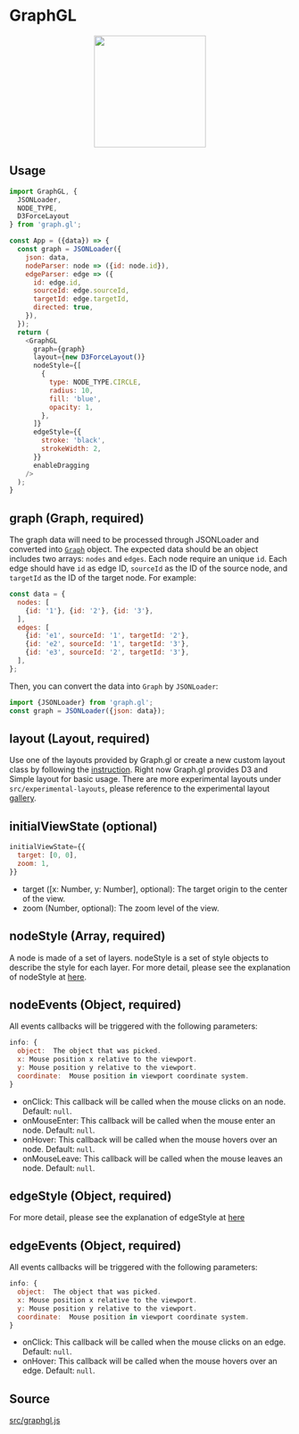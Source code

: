# GraphGL

<p align="center">
  <img src="/graph.gl/images/graph.png" height="200" />
</p>

## Usage

```js
import GraphGL, {
  JSONLoader,
  NODE_TYPE,
  D3ForceLayout
} from 'graph.gl';

const App = ({data}) => {
  const graph = JSONLoader({
    json: data,
    nodeParser: node => ({id: node.id}),
    edgeParser: edge => ({
      id: edge.id,
      sourceId: edge.sourceId,
      targetId: edge.targetId,
      directed: true,
    }),
  });
  return (
    <GraphGL
      graph={graph}
      layout={new D3ForceLayout()}
      nodeStyle={[
        {
          type: NODE_TYPE.CIRCLE,
          radius: 10,
          fill: 'blue',
          opacity: 1,
        },
      ]}
      edgeStyle={{
        stroke: 'black',
        strokeWidth: 2,
      }}
      enableDragging
    />
  );
}
```

## graph (Graph, required)
The graph data will need to be processed through JSONLoader and converted into [`Graph`](docs/api-reference/graph) object.  The expected data should be an object includes two arrays: `nodes` and `edges`. Each node require an unique `id`. Each edge should have `id` as edge ID, `sourceId` as the ID of the source node, and `targetId` as the ID of the target node. For example:
```js
const data = {
  nodes: [
    {id: '1'}, {id: '2'}, {id: '3'},
  ],
  edges: [
    {id: 'e1', sourceId: '1', targetId: '2'},
    {id: 'e2', sourceId: '1', targetId: '3'},
    {id: 'e3', sourceId: '2', targetId: '3'},
  ],
};
```

Then, you can convert the data into `Graph` by `JSONLoader`:
```js
import {JSONLoader} from 'graph.gl';
const graph = JSONLoader({json: data});
```

## layout (Layout, required)
Use one of the layouts provided by Graph.gl or create a new custom layout class by following the [instruction](/docs/advanced/custom-layout). Right now Graph.gl provides D3 and Simple layout for basic usage. There are more experimental layouts under `src/experimental-layouts`, please reference to the experimental layout [gallery](docs/experimental).

## initialViewState (optional)

```js
initialViewState={{
  target: [0, 0],
  zoom: 1,
}}
```
 - target ([x: Number, y: Number], optional):  The target origin to the center of the view.
 - zoom (Number, optional): The zoom level of the view.


## nodeStyle (Array, required)

A node is made of a set of layers. nodeStyle is a set of style objects to describe the style for each layer.
For more detail, please see the explanation of nodeStyle at [here](/docs/node-style).

## nodeEvents (Object, required)
All events callbacks will be triggered with the following parameters:
```js
info: {
  object:  The object that was picked.
  x: Mouse position x relative to the viewport.
  y: Mouse position y relative to the viewport.
  coordinate:  Mouse position in viewport coordinate system.
}
```

 - onClick: This callback will be called when the mouse clicks on an node. Default: `null`.
 - onMouseEnter: This callback will be called when the mouse enter an node. Default: `null`.
 - onHover: This callback will be called when the mouse hovers over an node. Default: `null`.
 - onMouseLeave: This callback will be called when the mouse leaves an node. Default: `null`.

## edgeStyle  (Object, required)

For more detail, please see the explanation of edgeStyle at [here](/docs/edge-style)

## edgeEvents (Object, required)
All events callbacks will be triggered with the following parameters:
```js
info: {
  object:  The object that was picked.
  x: Mouse position x relative to the viewport.
  y: Mouse position y relative to the viewport.
  coordinate:  Mouse position in viewport coordinate system.
}
```

 - onClick: This callback will be called when the mouse clicks on an edge. Default: `null`.
 - onHover: This callback will be called when the mouse hovers over an edge. Default: `null`.


## Source
[src/graphgl.js](src/graphgl.js)
